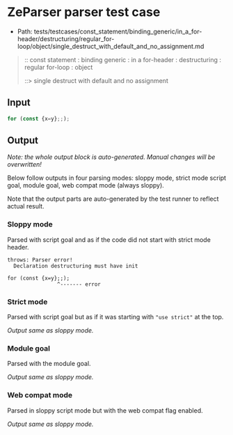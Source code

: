 # ZeParser parser test case

- Path: tests/testcases/const_statement/binding_generic/in_a_for-header/destructuring/regular_for-loop/object/single_destruct_with_default_and_no_assignment.md

> :: const statement : binding generic : in a for-header : destructuring : regular for-loop : object
>
> ::> single destruct with default and no assignment

## Input

`````js
for (const {x=y};;);
`````

## Output

_Note: the whole output block is auto-generated. Manual changes will be overwritten!_

Below follow outputs in four parsing modes: sloppy mode, strict mode script goal, module goal, web compat mode (always sloppy).

Note that the output parts are auto-generated by the test runner to reflect actual result.

### Sloppy mode

Parsed with script goal and as if the code did not start with strict mode header.

`````
throws: Parser error!
  Declaration destructuring must have init

for (const {x=y};;);
                ^------- error
`````

### Strict mode

Parsed with script goal but as if it was starting with `"use strict"` at the top.

_Output same as sloppy mode._

### Module goal

Parsed with the module goal.

_Output same as sloppy mode._

### Web compat mode

Parsed in sloppy script mode but with the web compat flag enabled.

_Output same as sloppy mode._

